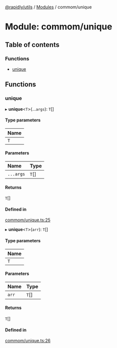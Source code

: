 [@rapidly/utils](../README.md) / [Modules](../modules.md) / commom/unique

# Module: commom/unique

## Table of contents

### Functions

- [unique](commom_unique.md#unique)

## Functions

### unique

▸ **unique**<`T`\>(...`args`): `T`[]

#### Type parameters

| Name |
| :------ |
| `T` |

#### Parameters

| Name | Type |
| :------ | :------ |
| `...args` | `T`[] |

#### Returns

`T`[]

#### Defined in

[commom/unique.ts:25](https://github.com/canguser/rapidly-utils/blob/4eb51b4/main/commom/unique.ts#L25)

▸ **unique**<`T`\>(`arr`): `T`[]

#### Type parameters

| Name |
| :------ |
| `T` |

#### Parameters

| Name | Type |
| :------ | :------ |
| `arr` | `T`[] |

#### Returns

`T`[]

#### Defined in

[commom/unique.ts:26](https://github.com/canguser/rapidly-utils/blob/4eb51b4/main/commom/unique.ts#L26)
